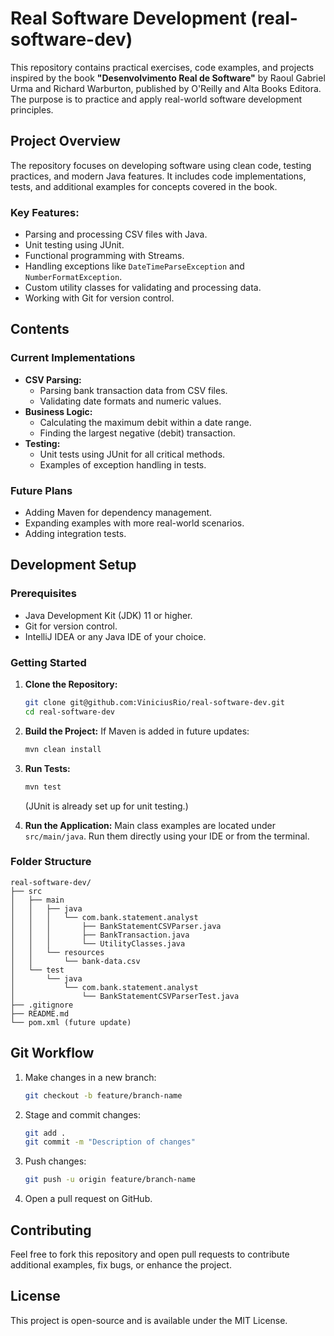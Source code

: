 # Real Software Development (real-software-dev)

This repository contains practical exercises, code examples, and projects inspired by the book **"Desenvolvimento Real de Software"** by Raoul Gabriel Urma and Richard Warburton, published by O'Reilly and Alta Books Editora. The purpose is to practice and apply real-world software development principles.

## Project Overview
The repository focuses on developing software using clean code, testing practices, and modern Java features. It includes code implementations, tests, and additional examples for concepts covered in the book.

### Key Features:
- Parsing and processing CSV files with Java.
- Unit testing using JUnit.
- Functional programming with Streams.
- Handling exceptions like `DateTimeParseException` and `NumberFormatException`.
- Custom utility classes for validating and processing data.
- Working with Git for version control.

## Contents

### Current Implementations
- **CSV Parsing:**
  - Parsing bank transaction data from CSV files.
  - Validating date formats and numeric values.
- **Business Logic:**
  - Calculating the maximum debit within a date range.
  - Finding the largest negative (debit) transaction.
- **Testing:**
  - Unit tests using JUnit for all critical methods.
  - Examples of exception handling in tests.

### Future Plans
- Adding Maven for dependency management.
- Expanding examples with more real-world scenarios.
- Adding integration tests.

## Development Setup

### Prerequisites
- Java Development Kit (JDK) 11 or higher.
- Git for version control.
- IntelliJ IDEA or any Java IDE of your choice.

### Getting Started

1. **Clone the Repository:**
   ```bash
   git clone git@github.com:ViniciusRio/real-software-dev.git
   cd real-software-dev
   ```

2. **Build the Project:**
   If Maven is added in future updates:
   ```bash
   mvn clean install
   ```

3. **Run Tests:**
   ```bash
   mvn test
   ```
   (JUnit is already set up for unit testing.)

4. **Run the Application:**
   Main class examples are located under `src/main/java`. Run them directly using your IDE or from the terminal.

### Folder Structure
```
real-software-dev/
├── src
│   ├── main
│   │   ├── java
│   │   │   └── com.bank.statement.analyst
│   │   │       ├── BankStatementCSVParser.java
│   │   │       ├── BankTransaction.java
│   │   │       └── UtilityClasses.java
│   │   └── resources
│   │       └── bank-data.csv
│   └── test
│       └── java
│           └── com.bank.statement.analyst
│               └── BankStatementCSVParserTest.java
├── .gitignore
├── README.md
└── pom.xml (future update)
```

## Git Workflow
1. Make changes in a new branch:
   ```bash
   git checkout -b feature/branch-name
   ```
2. Stage and commit changes:
   ```bash
   git add .
   git commit -m "Description of changes"
   ```
3. Push changes:
   ```bash
   git push -u origin feature/branch-name
   ```
4. Open a pull request on GitHub.

## Contributing
Feel free to fork this repository and open pull requests to contribute additional examples, fix bugs, or enhance the project.

## License
This project is open-source and is available under the MIT License.

